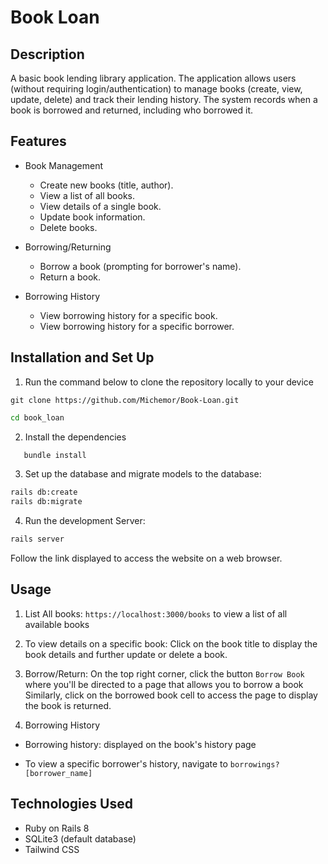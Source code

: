 # Book Loan

## Description

A basic book lending library application. The application allows users (without requiring login/authentication) to manage books (create, view, update, delete) and track their lending history. The system records when a book is borrowed and returned, including who borrowed it.

## Features

* Book Management
  * Create new books (title, author).
  * View a list of all books.
  * View details of a single book.
  * Update book information.
  * Delete books.

* Borrowing/Returning
  * Borrow a book (prompting for borrower's name).
  * Return a book.

* Borrowing History
  * View borrowing history for a specific book.
  * View borrowing history for a specific borrower.

## Installation and Set Up

1. Run the command below to clone the repository locally to your device

` git clone https://github.com/Michemor/Book-Loan.git `

```bash
cd book_loan
````

2. Install the dependencies

```bash
   bundle install
```

3. Set up the database and migrate models to the database:

```bash
rails db:create
rails db:migrate
```

4. Run the development Server:

```bash
rails server
```
Follow the link displayed to access the website on a web browser.

## Usage

1. List All books: `https://localhost:3000/books` to view a list of all available books

2. To view details on a specific book:
Click on the book title to display the book details and further update or delete a book.

3. Borrow/Return: On the top right corner, click the button `Borrow Book` where you'll be directed to a page that allows you to borrow a book
Similarly, click on the borrowed book cell to access the page to display the book is returned.

4. Borrowing History

* Borrowing history: displayed on the book's history page

* To view a specific borrower's history, navigate to `borrowings?[borrower_name]`

## Technologies Used

* Ruby on Rails 8
* SQLite3 (default database)
* Tailwind CSS
